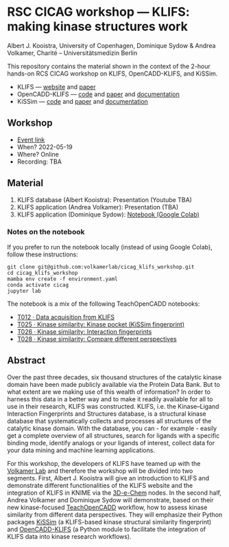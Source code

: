 # RSC CICAG workshop &mdash; KLIFS: making kinase structures work

Albert J. Kooistra, University of Copenhagen, Dominique Sydow & Andrea Volkamer, Charité – Universitätsmedizin Berlin

This repository contains the material shown in the context of the 2-hour hands-on RCS CICAG workshop on KLIFS, OpenCADD-KLIFS, and KiSSim.

- KLIFS &mdash; [website](https://klifs.net) and [paper](https://doi.org/10.1093/nar/gkaa895)
- OpenCADD-KLIFS &mdash; [code](github.com/volkamerlab/opencadd) and [paper](https://joss.theoj.org/papers/10.21105/joss.03951) and [documentation](https://opencadd.readthedocs.io/en/latest/tutorials/databases_klifs.html)
- KiSSim &mdash; [code](github.com/volkamerlab/kissim) and [paper](https://pubs.acs.org/doi/abs/10.1021/acs.jcim.2c00050) and [documentation](https://kissim.readthedocs.io)

## Workshop

- [Event link](https://www.rsc.org/events/detail/73782/open-source-tools-for-chemists)
- When? 2022-05-19
- Where? Online
- Recording: TBA

## Material

1. KLIFS database (Albert Kooistra): Presentation (Youtube TBA)
2. KLIFS application (Andrea Volkamer): Presentation (TBA)
3. KLIFS application (Dominique Sydow): [Notebook (Google Colab)](https://colab.research.google.com/github/volkamerlab/cicag_klifs_workshop/blob/main/klifs_workshop.ipynb)

### Notes on the notebook

If you prefer to run the notebook locally (instead of using Google Colab), follow these instructions:

```
git clone git@github.com:volkamerlab/cicag_klifs_workshop.git
cd cicag_klifs_workshop
mamba env create -f environment.yaml
conda activate cicag
jupyter lab
```

The notebook is a mix of the following TeachOpenCADD notebooks:
- [T012 · Data acquisition from KLIFS](https://projects.volkamerlab.org/teachopencadd/talktorials/T012_query_klifs.html)
- [T025 · Kinase similarity: Kinase pocket (KiSSim fingerprint)](https://projects.volkamerlab.org/teachopencadd/talktorials/T025_kinase_similarity_kissim.html)
- [T026 · Kinase similarity: Interaction fingerprints](https://projects.volkamerlab.org/teachopencadd/talktorials/T026_kinase_similarity_ifp.html)
- [T028 · Kinase similarity: Compare different perspectives](https://projects.volkamerlab.org/teachopencadd/talktorials/T028_kinase_similarity_compare_perspectives.html)

## Abstract

Over the past three decades, six thousand structures of the catalytic kinase domain have been made publicly available via the Protein Data Bank. But to what extent are we making use of this wealth of information? In order to harness this data in a better way and to make it readily available for all to use in their research, KLIFS was constructed. KLIFS, i.e. the Kinase–Ligand Interaction Fingerprints and Structures database, is a structural kinase database that systematically collects and processes all structures of the catalytic kinase domain. With the database, you can - for example - easily get a complete overview of all structures, search for ligands with a specific binding mode, identify analogs or your ligands of interest, collect data for your data mining and machine learning applications.

For this workshop, the developers of KLIFS have teamed up with the [Volkamer Lab](https://volkamerlab.org/) and therefore the workshop will be divided into two segments. First, Albert J. Kooistra will give an introduction to KLIFS and demonstrate different functionalities of the KLIFS website and the integration of KLIFS in KNIME via the [3D-e-Chem](https://dx.doi.org/10.1002%2Fcmdc.201700754) nodes. In the second half, Andrea Volkamer and Dominique Sydow will demonstrate, based on their new kinase-focused [TeachOpenCADD](https://projects.volkamerlab.org/teachopencadd/talktorials.html#kinase-similarity) workflow, how to assess kinase similarity from different data perspectives. They will emphasize their Python packages [KiSSim](https://pubs.acs.org/doi/abs/10.1021/acs.jcim.2c00050) (a KLIFS-based kinase structural similarity fingerprint) and [OpenCADD-KLIFS](https://joss.theoj.org/papers/10.21105/joss.03951) (a Python module to facilitate the integration of KLIFS data into kinase research workflows).